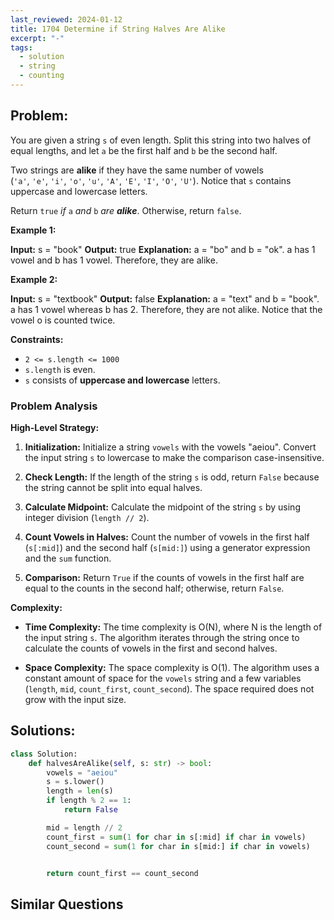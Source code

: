 ```yaml
---
last_reviewed: 2024-01-12
title: 1704 Determine if String Halves Are Alike
excerpt: "-"
tags:
  - solution
  - string
  - counting
---
```

## Problem:
You are given a string `s` of even length. Split this string into two halves of equal lengths, and let `a` be the first half and `b` be the second half.

Two strings are **alike** if they have the same number of vowels (`'a'`, `'e'`, `'i'`, `'o'`, `'u'`, `'A'`, `'E'`, `'I'`, `'O'`, `'U'`). Notice that `s` contains uppercase and lowercase letters.

Return `true` _if_ `a` _and_ `b` _are **alike**_. Otherwise, return `false`.

**Example 1:**

**Input:** s = "book"
**Output:** true
**Explanation:** a = "bo" and b = "ok". a has 1 vowel and b has 1 vowel. Therefore, they are alike.

**Example 2:**

**Input:** s = "textbook"
**Output:** false
**Explanation:** a = "text" and b = "book". a has 1 vowel whereas b has 2. Therefore, they are not alike.
Notice that the vowel o is counted twice.

**Constraints:**

- `2 <= s.length <= 1000`
- `s.length` is even.
- `s` consists of **uppercase and lowercase** letters.

### Problem Analysis
**High-Level Strategy:**

1. **Initialization:** Initialize a string `vowels` with the vowels "aeiou". Convert the input string `s` to lowercase to make the comparison case-insensitive.
    
2. **Check Length:** If the length of the string `s` is odd, return `False` because the string cannot be split into equal halves.
    
3. **Calculate Midpoint:** Calculate the midpoint of the string `s` by using integer division (`length // 2`).
    
4. **Count Vowels in Halves:** Count the number of vowels in the first half (`s[:mid]`) and the second half (`s[mid:]`) using a generator expression and the `sum` function.
    
5. **Comparison:** Return `True` if the counts of vowels in the first half are equal to the counts in the second half; otherwise, return `False`.
    

**Complexity:**

- **Time Complexity:** The time complexity is O(N), where N is the length of the input string `s`. The algorithm iterates through the string once to calculate the counts of vowels in the first and second halves.
    
- **Space Complexity:** The space complexity is O(1). The algorithm uses a constant amount of space for the `vowels` string and a few variables (`length`, `mid`, `count_first`, `count_second`). The space required does not grow with the input size.

## Solutions:

```python
class Solution:
    def halvesAreAlike(self, s: str) -> bool:
        vowels = "aeiou"
        s = s.lower()
        length = len(s)
        if length % 2 == 1:
            return False

        mid = length // 2
        count_first = sum(1 for char in s[:mid] if char in vowels)
        count_second = sum(1 for char in s[mid:] if char in vowels)


        return count_first == count_second
```

## Similar Questions